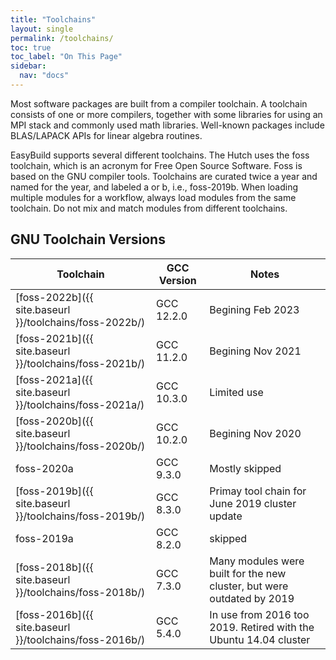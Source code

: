 ```yaml
---
title: "Toolchains"
layout: single
permalink: /toolchains/
toc: true
toc_label: "On This Page"
sidebar:
  nav: "docs"
---
```


Most software packages are built from a compiler toolchain. A toolchain consists of one or more compilers, 
together with some libraries for using an MPI stack and commonly used math libraries. Well-known packages
include BLAS/LAPACK APIs for linear algebra routines.

EasyBuild supports several different toolchains. The Hutch uses the foss toolchain, which
is an acronym for Free Open Source Software. Foss is based on the GNU compiler tools.
Toolchains are curated twice a year and named for the year, and labeled a or b, i.e., foss-2019b.
When loading multiple modules for a workflow, always load modules from the same toolchain. Do not mix and
match modules from different toolchains.

## GNU Toolchain Versions

| Toolchain | GCC Version | Notes |
| ----------|-------------| ---------|
| [foss-2022b]({{ site.baseurl }}/toolchains/foss-2022b/) | GCC 12.2.0 | Begining Feb 2023 |
| [foss-2021b]({{ site.baseurl }}/toolchains/foss-2021b/) | GCC 11.2.0 | Begining Nov 2021 |
| [foss-2021a]({{ site.baseurl }}/toolchains/foss-2021a/) | GCC 10.3.0 | Limited use |
| [foss-2020b]({{ site.baseurl }}/toolchains/foss-2020b/) | GCC 10.2.0 | Begining Nov 2020 |
| foss-2020a | GCC 9.3.0 | Mostly skipped |
| [foss-2019b]({{ site.baseurl }}/toolchains/foss-2019b/) | GCC 8.3.0 | Primay tool chain for June 2019 cluster update |
| foss-2019a | GCC 8.2.0 | skipped |
| [foss-2018b]({{ site.baseurl }}/toolchains/foss-2018b/) | GCC 7.3.0 | Many modules were built for the new cluster, but were outdated by 2019 |
| [foss-2016b]({{ site.baseurl }}/toolchains/foss-2016b/) | GCC 5.4.0 | In use from 2016 too 2019. Retired with the Ubuntu 14.04 cluster |
